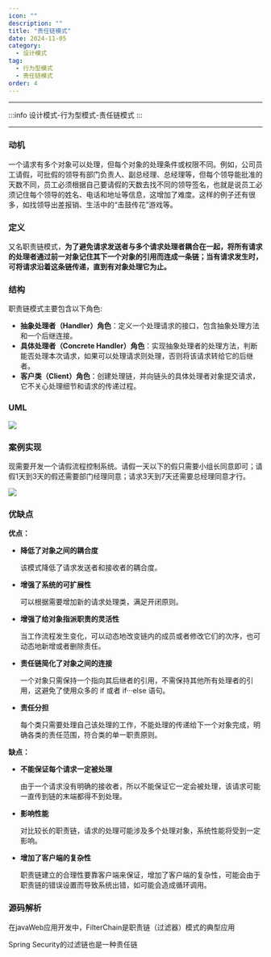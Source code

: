 ```yaml
---
icon: ""
description: ""
title: "责任链模式"
date: 2024-11-05
category:
  - 设计模式
tag:
  - 行为型模式
  - 责任链模式
order: 4
---
```


---

:::info
设计模式-行为型模式-责任链模式
:::

---

### 动机

一个请求有多个对象可以处理，但每个对象的处理条件或权限不同。例如，公司员工请假，可批假的领导有部门负责人、副总经理、总经理等，但每个领导能批准的天数不同，员工必须根据自己要请假的天数去找不同的领导签名，也就是说员工必须记住每个领导的姓名、电话和地址等信息，这增加了难度。这样的例子还有很多，如找领导出差报销、生活中的“击鼓传花”游戏等。

### 定义

又名职责链模式，**为了避免请求发送者与多个请求处理者耦合在一起，将所有请求的处理者通过前一对象记住其下一个对象的引用而连成一条链；当有请求发生时，可将请求沿着这条链传递，直到有对象处理它为止。**

### 结构

职责链模式主要包含以下角色:

- **抽象处理者（Handler）角色**：定义一个处理请求的接口，包含抽象处理方法和一个后继连接。
- **具体处理者（Concrete Handler）角色**：实现抽象处理者的处理方法，判断能否处理本次请求，如果可以处理请求则处理，否则将该请求转给它的后继者。
- **客户类（Client）角色**：创建处理链，并向链头的具体处理者对象提交请求，它不关心处理细节和请求的传递过程。

### UML

![](https://drawingbed-686.pages.dev/myblog/202411051932889.png)

### 案例实现

现需要开发一个请假流程控制系统。请假一天以下的假只需要小组长同意即可；请假1天到3天的假还需要部门经理同意；请求3天到7天还需要总经理同意才行。

![](https://drawingbed-686.pages.dev/myblog/202411051932113.png)

### 优缺点

**优点：**

- **降低了对象之间的耦合度**
    
    该模式降低了请求发送者和接收者的耦合度。
    
- **增强了系统的可扩展性**
    
    可以根据需要增加新的请求处理类，满足开闭原则。
    
- **增强了给对象指派职责的灵活性**
    
    当工作流程发生变化，可以动态地改变链内的成员或者修改它们的次序，也可动态地新增或者删除责任。
    
- **责任链简化了对象之间的连接**
    
    一个对象只需保持一个指向其后继者的引用，不需保持其他所有处理者的引用，这避免了使用众多的 if 或者 if···else 语句。
    
- **责任分担**
    
    每个类只需要处理自己该处理的工作，不能处理的传递给下一个对象完成，明确各类的责任范围，符合类的单一职责原则。
    

**缺点：**

- **不能保证每个请求一定被处理**
    
    由于一个请求没有明确的接收者，所以不能保证它一定会被处理，该请求可能一直传到链的末端都得不到处理。
    
- **影响性能**
    
    对比较长的职责链，请求的处理可能涉及多个处理对象，系统性能将受到一定影响。
    
- **增加了客户端的复杂性**
    
    职责链建立的合理性要靠客户端来保证，增加了客户端的复杂性，可能会由于职责链的错误设置而导致系统出错，如可能会造成循环调用。
    

### **源码解析**

在javaWeb应用开发中，FilterChain是职责链（过滤器）模式的典型应用

Spring Security的过滤链也是一种责任链
